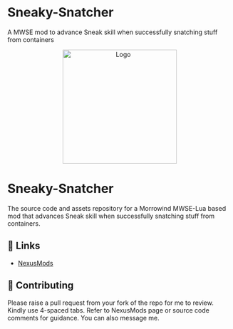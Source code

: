 # Sneaky-Snatcher
A MWSE mod to advance Sneak skill when successfully snatching stuff from containers

<!-- PROJECT LOGO -->
<div align="center">
  <a href="https://github.com/tewlwolow/Sneaky-Snatcher">
    <img src="https://staticdelivery.nexusmods.com/mods/100/images/55369/55369-1729546364-607910622.png" alt="Logo" width="256">
  </a>
</div>

<!-- Main -->
# Sneaky-Snatcher

The source code and assets repository for a Morrowind MWSE-Lua based mod that advances Sneak skill when successfully snatching stuff from containers.

<!-- Links -->
## :link: Links

- [NexusMods](https://www.nexusmods.com/morrowind/mods/55369)

<!-- Contributing -->
## :jigsaw: Contributing

Please raise a pull request from your fork of the repo for me to review. Kindly use 4-spaced tabs.
Refer to NexusMods page or source code comments for guidance. You can also message me.
